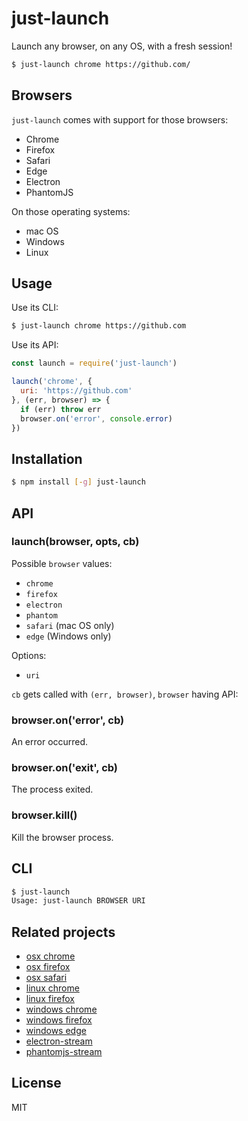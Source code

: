 
# just-launch

Launch any browser, on any OS, with a fresh session!

```bash
$ just-launch chrome https://github.com/
```

## Browsers

`just-launch` comes with support for those browsers:

- Chrome
- Firefox
- Safari
- Edge
- Electron
- PhantomJS

On those operating systems:

- mac OS
- Windows
- Linux

## Usage

Use its CLI:


```bash
$ just-launch chrome https://github.com
```

Use its API:

```js
const launch = require('just-launch')

launch('chrome', {
  uri: 'https://github.com'
}, (err, browser) => {
  if (err) throw err
  browser.on('error', console.error)
})
```

## Installation

```bash
$ npm install [-g] just-launch
```

## API

### launch(browser, opts, cb)

Possible `browser` values:

- `chrome`
- `firefox`
- `electron`
- `phantom`
- `safari` (mac OS only)
- `edge` (Windows only)

Options:

- `uri`

`cb` gets called with `(err, browser)`, `browser` having API:

### browser.on('error', cb)

An error occurred.

### browser.on('exit', cb)

The process exited.

### browser.kill()

Kill the browser process.

## CLI

```bash
$ just-launch
Usage: just-launch BROWSER URI
```

## Related projects

- [osx chrome](https://github.com/juliangruber/osx-chrome)
- [osx firefox](https://github.com/juliangruber/osx-firefox)
- [osx safari](https://github.com/juliangruber/osx-safari)
- [linux chrome](https://github.com/juliangruber/linux-chrome)
- [linux firefox](https://github.com/juliangruber/linux-firefox)
- [windows chrome](https://github.com/ashnur/windows-chrome)
- [windows firefox](https://github.com/vweevers/windows-firefox)
- [windows edge](https://github.com/eugeneware/windows-edge)
- [electron-stream](https://github.com/juliangruber/electron-stream)
- [phantomjs-stream](https://github.com/juliangruber/phantomjs-stream)

## License

  MIT
